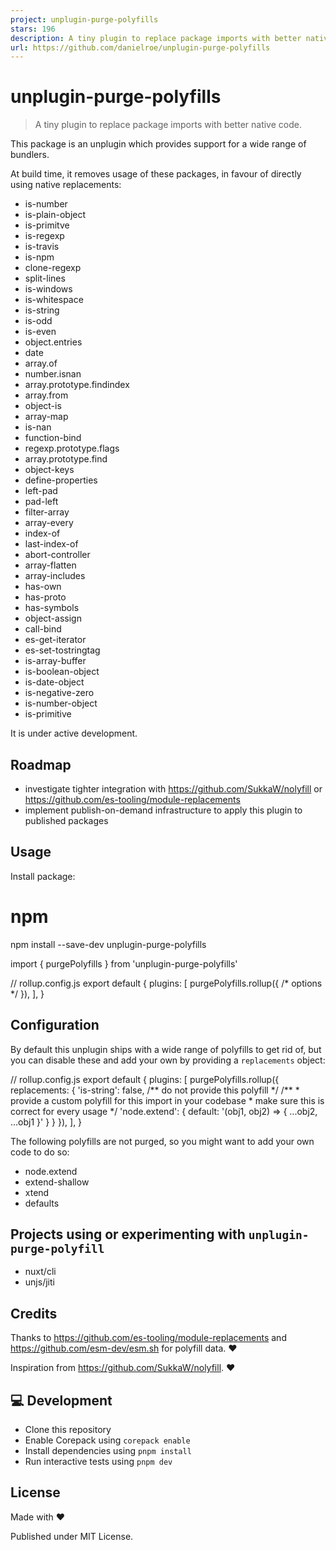 ```yaml
---
project: unplugin-purge-polyfills
stars: 196
description: A tiny plugin to replace package imports with better native code.
url: https://github.com/danielroe/unplugin-purge-polyfills
---
```


unplugin-purge-polyfills
========================

> A tiny plugin to replace package imports with better native code.

This package is an unplugin which provides support for a wide range of bundlers.

At build time, it removes usage of these packages, in favour of directly using native replacements:

-   is-number
-   is-plain-object
-   is-primitve
-   is-regexp
-   is-travis
-   is-npm
-   clone-regexp
-   split-lines
-   is-windows
-   is-whitespace
-   is-string
-   is-odd
-   is-even
-   object.entries
-   date
-   array.of
-   number.isnan
-   array.prototype.findindex
-   array.from
-   object-is
-   array-map
-   is-nan
-   function-bind
-   regexp.prototype.flags
-   array.prototype.find
-   object-keys
-   define-properties
-   left-pad
-   pad-left
-   filter-array
-   array-every
-   index-of
-   last-index-of
-   abort-controller
-   array-flatten
-   array-includes
-   has-own
-   has-proto
-   has-symbols
-   object-assign
-   call-bind
-   es-get-iterator
-   es-set-tostringtag
-   is-array-buffer
-   is-boolean-object
-   is-date-object
-   is-negative-zero
-   is-number-object
-   is-primitive

It is under active development.

Roadmap
-------

-   investigate tighter integration with https://github.com/SukkaW/nolyfill or https://github.com/es-tooling/module-replacements
-   implement publish-on-demand infrastructure to apply this plugin to published packages

Usage
-----

Install package:

# npm
npm install --save-dev unplugin-purge-polyfills

import { purgePolyfills } from 'unplugin-purge-polyfills'

// rollup.config.js
export default {
  plugins: \[
    purgePolyfills.rollup({ /\* options \*/ }),
  \],
}

Configuration
-------------

By default this unplugin ships with a wide range of polyfills to get rid of, but you can disable these and add your own by providing a `replacements` object:

// rollup.config.js
export default {
  plugins: \[
    purgePolyfills.rollup({
      replacements: {
        'is-string': false, /\*\* do not provide this polyfill \*/
        /\*\*
         \* provide a custom polyfill for this import in your codebase
         \* make sure this is correct for every usage
         \*/
        'node.extend': {
          default: '(obj1, obj2) => { ...obj2, ...obj1 }'
        }
      }
    }),
  \],
}

The following polyfills are not purged, so you might want to add your own code to do so:

-   node.extend
-   extend-shallow
-   xtend
-   defaults

Projects using or experimenting with `unplugin-purge-polyfill`
--------------------------------------------------------------

-   nuxt/cli
-   unjs/jiti

Credits
-------

Thanks to https://github.com/es-tooling/module-replacements and https://github.com/esm-dev/esm.sh for polyfill data. ❤️

Inspiration from https://github.com/SukkaW/nolyfill. ❤️

💻 Development
--------------

-   Clone this repository
-   Enable Corepack using `corepack enable`
-   Install dependencies using `pnpm install`
-   Run interactive tests using `pnpm dev`

License
-------

Made with ❤️

Published under MIT License.
